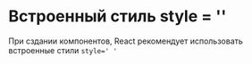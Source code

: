 # Встроенный стиль style = ''
При сздании компонентов, React рекомендует использовать встроенные стили `style=' '`
